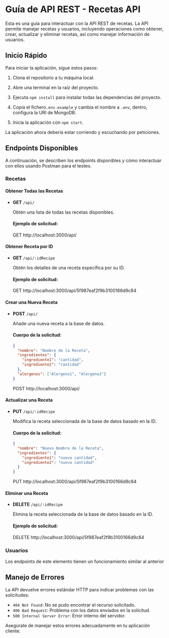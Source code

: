 # Guía de API REST - Recetas API

Esta es una guía para interactuar con la API REST de recetas. La API permite manejar recetas y usuarios, incluyendo operaciones como obtener, crear, actualizar y eliminar recetas, así como manejar información de usuarios.

## Inicio Rápido

Para iniciar la aplicación, sigue estos pasos:

1. Clona el repositorio a tu máquina local.

2. Abre una terminal en la raíz del proyecto.

3. Ejecuta `npm install` para instalar todas las dependencias del proyecto.

4. Copia el fichero`.env.example` y cambia el nombre a `.env`, dentro, configura la URI de MongoDB.

5. Inicia la aplicación con `npm start`.

La aplicación ahora debería estar corriendo y escuchando por peticiones.

## Endpoints Disponibles

A continuación, se describen los endpoints disponibles y cómo interactuar con ellos usando Postman para el testeo.

### Recetas

#### Obtener Todas las Recetas

- **GET** `/api/`

  Obtén una lista de todas las recetas disponibles.

  #### Ejemplo de solicitud:
    GET http://localhost:3000/api/

#### Obtener Receta por ID

- **GET** `/api/:idRecipe`

    Obtén los detalles de una receta específica por su ID.

    #### Ejemplo de solicitud:
    GET http://localhost:3000/api/5f987eaf2f9b3100166d9c84

#### Crear una Nueva Receta

- **POST** `/api/`

    Añade una nueva receta a la base de datos.

    #### Cuerpo de la solicitud:

    ```json
    {
      "nombre": "Nombre de la Receta",
      "ingredientes": {
        "ingrediente1": "cantidad",
        "ingrediente2": "cantidad"
      },
      "alergenos": ["Alergeno1", "Alergeno2"]
    }
    ```
    POST http://localhost:3000/api/

#### Actualizar una Receta

- **PUT** `/api/:idRecipe`

    Modifica la receta seleccionada de la base de datos basado en la ID.

    #### Cuerpo de la solicitud:

    ```json
    {
      "nombre": "Nuevo Nombre de la Receta",
      "ingredientes": {
        "ingrediente1": "nueva cantidad",
        "ingrediente2": "nueva cantidad"
      }
    }
    ```
    PUT http://localhost:3000/api/5f987eaf2f9b3100166d9c84

#### Eliminar una Receta

- **DELETE** `/api/:idRecipe`

    Elimina la receta seleccionada de la base de datos basado en la ID.

    #### Ejemplo de solicitud:

    DELETE http://localhost:3000/api/5f987eaf2f9b3100166d9c84

### Usuarios

Los endpoints de este elemento tienen un funcionamiento similar al anterior

## Manejo de Errores

La API devuelve errores estándar HTTP para indicar problemas con las solicitudes:

- `404 Not Found`: No se pudo encontrar el recurso solicitado.
- `400 Bad Request`: Problema con los datos enviados en la solicitud.
- `500 Internal Server Error`: Error interno del servidor.

Asegúrate de manejar estos errores adecuadamente en tu aplicación cliente.
